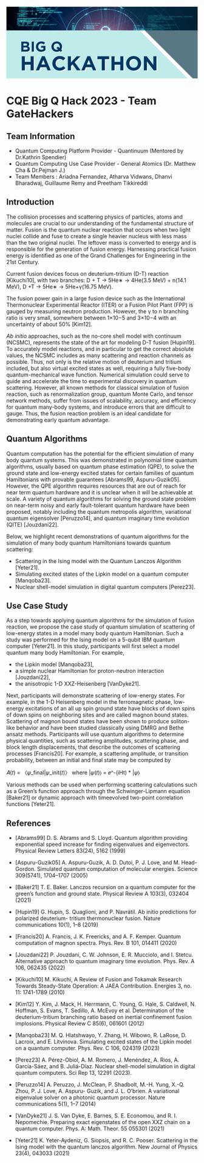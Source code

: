 ![Event Poster](img/bigqhack-chicago-2023.png)

# CQE Big Q Hack 2023 - Team GateHackers

## Team Information 
- Quantum Computing Platform Provider - Quantinuum (Mentored by Dr.Kathrin Spendier)
- Quantum Computing Use Case Provider - General Atomics (Dr. Matthew Cha & Dr.Pejman J.)
- Team Members : Ariadna Fernandez, Atharva Vidwans, Dhanvi Bharadwaj, Guillaume Remy and Preetham Tikkireddi


## Introduction
The collision processes and scattering physics of particles, atoms and molecules are crucial to our
understanding of the fundamental structure of matter. Fusion is the quantum nuclear reaction that
occurs when two light nuclei collide and fuse to create a single heavier nucleus with less mass than
the two original nuclei. The leftover mass is converted to energy and is responsible for the
generation of fusion energy. Harnessing practical fusion energy is identified as one of the Grand
Challenges for Engineering in the 21st Century.

Current fusion devices focus on deuterium-tritium (D-T) reaction [Kikuchi10], with two branches:
D + T → 5He∗
 → 4He(3.5 MeV) + n(14.1 MeV),
D +T → 5He∗
 → 5He+γ(16.75 MeV).


The fusion power gain in a large fusion device such as the International Thermonuclear
Experimental Reactor (ITER) or a Fusion Pilot Plant (FPP) is gauged by measuring neutron
production. However, the γ to n branching ratio is very small, somewhere between 1×10−5 and
3×10−4 with an uncertainty of about 50% [Kim12].

<i> Ab initio </i> approaches, such as the no-core shell model with continuum (NCSMC), represents the state
of the art for modeling D-T fusion [Hupin19]. To accurately model reactions, and in particular to
get the correct absolute values, the NCSMC includes as many scattering and reaction channels as
possible. Thus, not only is the relative motion of deuterium and tritium included, but also virtual
excited states as well, requiring a fully five-body quantum-mechanical wave function.
Numerical simulation could serve to guide and accelerate the time to experimental discovery in
quantum scattering. However, all known methods for classical simulation of fusion reaction, such as
renormalization group, quantum Monte Carlo, and tensor network methods, suffer from issues of
scalability, accuracy, and efficiency for quantum many-body systems, and introduce errors that are
difficult to gauge. Thus, the fusion reaction problem is an ideal candidate for demonstrating early
quantum advantage.

## Quantum Algorithms
Quantum computation has the potential for the efficient simulation of many body quantum systems.
This was demonstrated in polynomial time quantum algorithms, usually based on quantum phase
estimation (QPE), to solve the ground state and low-energy excited states for certain families of
quantum Hamiltonians with provable guarantees [Abrams99, Aspuru-Guzik05]. However, the QPE
algorithm requires resources that are out of reach for near term quantum hardware and it is
unclear when it will be achievable at scale. A variety of quantum algorithms for solving the ground
state problem on near-term noisy and early fault-tolerant quantum hardware have been proposed,
notably including the quantum metropolis algorithm, variational quantum eigensolver [Peruzzo14],
and quantum imaginary time evolution (QITE) [Jouzdani22]. 

Below, we highlight recent
demonstrations of quantum algorithms for the simulation of many body quantum Hamiltonians
towards quantum scattering:
- Scattering in the Ising model with the Quantum Lanczos Algorithm [Yeter21].
- Simulating excited states of the Lipkin model on a quantum computer [Manqoba23].
- Nuclear shell-model simulation in digital quantum computers [Perez23].

## Use Case Study
As a step towards applying quantum algorithms for the simulation of fusion reaction, we propose
the case study of quantum simulation of scattering of low-energy states in a model many body
quantum Hamiltonian. Such a study was performed for the Ising model on a 5-qubit IBM quantum
computer [Yeter21].
In this study, participants will first select a model quantum many body Hamiltonian. For example,
- the Lipkin model [Manqoba23],
- a simple nuclear Hamiltonian for proton-neutron interaction [Jouzdani22],
- the anisotropic 1-D XXZ-Heisenberg [VanDyke21].

Next, participants will demonstrate scattering of low-energy states. For example, in the 1-D
Heisenberg model in the ferromagnetic phase, low-energy excitations of an all up spin ground state
have blocks of down spins of down spins on neighboring sites and are called magnon bound states.
Scattering of magnon bound states have been shown to produce soliton-like behavior and have
been studied classically using DMRG and Bethe ansatz methods. Participants will use quantum
algorithms to determine physical quantities, such as scattering amplitudes, scattering phase, and
block length displacements, that describe the outcomes of scattering processes [Francis20]. For
example, a scattering amplitude, or transition probability, between an initial and final state may be
computed by

𝐴(𝑡) = 〈𝜓_final|𝜓_init(𝑡)〉 where |𝜓(𝑡)⟩ = 𝑒^-(iHt) * |𝜓⟩

Various methods can be used when performing scattering calculations such as a Green’s function
approach through the Schwinger-Lipmann equation [Baker21] or dynamic approach with timeevolved two-point correlation functions [Yeter21].

## References

- [Abrams99] D. S. Abrams and S. Lloyd. Quantum algorithm providing exponential speed
increase for finding eigenvalues and eigenvectors. Physical Review Letters 83(24), 5162 (1999)

- [Aspuru-Guzik05] A. Aspuru-Guzik, A. D. Dutoi, P. J. Love, and M. Head-Gordon. Simulated
quantum computation of molecular energies. Science 309(5741), 1704–1707 (2005)

- [Baker21] T. E. Baker. Lanczos recursion on a quantum computer for the green’s
function and ground state. Physical Review A 103(3), 032404 (2021)

- [Hupin19] G. Hupin, S. Quaglioni, and P. Navrátil. Ab initio predictions for polarized
deuterium- tritium thermonuclear fusion. Nature communications 10(1), 1–8
(2019)

- [Francis20] A. Francis, J. K. Freericks, and A. F. Kemper. Quantum computation of magnon
spectra. Phys. Rev. B 101, 014411 (2020)

- [Jouzdani22] P. Jouzdani, C. W. Johnson, E. R. Mucciolo, and I. Stetcu. Alternative approach
to quantum imaginary time evolution. Phys. Rev. A 106, 062435 (2022)

- [Kikuchi10] M. Kikuchi, A Review of Fusion and Tokamak Research Towards Steady-State
Operation: A JAEA Contribution. Energies 3, no. 11: 1741-1789 (2010)

- [Kim12] Y. Kim, J. Mack, H. Herrmann, C. Young, G. Hale, S. Caldwell, N. Hoffman, S.
Evans, T. Sedillo, A. McEvoy et al. Determination of the deuterium-tritium
branching ratio based on inertial confinement fusion implosions. Physical
Review C 85(6), 061601 (2012)

- [Manqoba23] M. Q. Hlatshwayo, Y. Zhang, H. Wibowo, R. LaRose, D. Lacroix, and E.
Litvinova. Simulating excited states of the Lipkin model on a quantum
computer. Phys. Rev. C 106, 024319 (2023)

- [Perez23] A. Pérez-Obiol, A. M. Romero, J. Menéndez, A. Rios, A. García-Sáez, and B.
Juliá-Díaz. Nuclear shell-model simulation in digital quantum computers. Sci
Rep 13, 12291 (2023).

- [Peruzzo14] A. Peruzzo, J. McClean, P. Shadbolt, M.-H. Yung, X.-Q. Zhou, P. J. Love, A.
Aspuru- Guzik, and J. L. O’brien. A variational eigenvalue solver on a
photonic quantum processor. Nature communications 5(1), 1–7 (2014)

- [VanDyke21] J. S. Van Dyke, E. Barnes, S. E. Economou, and R. I. Nepomechie. Preparing
exact eigenstates of the open XXZ chain on a quantum computer. Phys. A:
Math. Theor. 55 055301 (2021)

- [Yeter21] K. Yeter-Aydeniz, G. Siopsis, and R. C. Pooser. Scattering in the Ising model
with the quantum lanczos algorithm. New Journal of Physics 23(4), 043033
(2021)